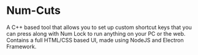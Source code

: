 # Num-Cuts
A C++ based tool that allows you to set up custom shortcut keys that you can press along with Num Lock to run anything on your PC or the web. Contains a full HTML/CSS based UI, made using NodeJS and Electron Framework.

